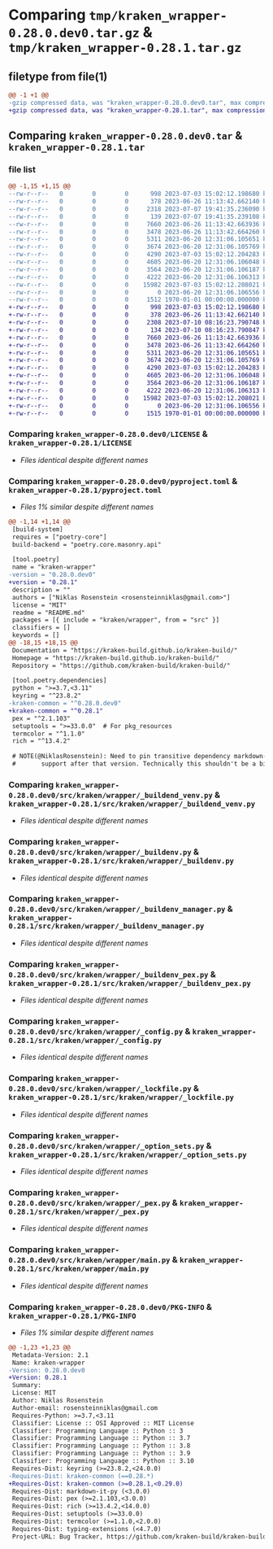 # Comparing `tmp/kraken_wrapper-0.28.0.dev0.tar.gz` & `tmp/kraken_wrapper-0.28.1.tar.gz`

## filetype from file(1)

```diff
@@ -1 +1 @@
-gzip compressed data, was "kraken_wrapper-0.28.0.dev0.tar", max compression
+gzip compressed data, was "kraken_wrapper-0.28.1.tar", max compression
```

## Comparing `kraken_wrapper-0.28.0.dev0.tar` & `kraken_wrapper-0.28.1.tar`

### file list

```diff
@@ -1,15 +1,15 @@
--rw-r--r--   0        0        0      998 2023-07-03 15:02:12.198680 kraken_wrapper-0.28.0.dev0/LICENSE
--rw-r--r--   0        0        0      378 2023-06-26 11:13:42.662140 kraken_wrapper-0.28.0.dev0/README.md
--rw-r--r--   0        0        0     2318 2023-07-07 19:41:35.236090 kraken_wrapper-0.28.0.dev0/pyproject.toml
--rw-r--r--   0        0        0      139 2023-07-07 19:41:35.239108 kraken_wrapper-0.28.0.dev0/src/kraken/wrapper/__init__.py
--rw-r--r--   0        0        0     7660 2023-06-26 11:13:42.663936 kraken_wrapper-0.28.0.dev0/src/kraken/wrapper/_buildend_venv.py
--rw-r--r--   0        0        0     3478 2023-06-26 11:13:42.664260 kraken_wrapper-0.28.0.dev0/src/kraken/wrapper/_buildenv.py
--rw-r--r--   0        0        0     5311 2023-06-20 12:31:06.105651 kraken_wrapper-0.28.0.dev0/src/kraken/wrapper/_buildenv_manager.py
--rw-r--r--   0        0        0     3674 2023-06-20 12:31:06.105769 kraken_wrapper-0.28.0.dev0/src/kraken/wrapper/_buildenv_pex.py
--rw-r--r--   0        0        0     4290 2023-07-03 15:02:12.204283 kraken_wrapper-0.28.0.dev0/src/kraken/wrapper/_config.py
--rw-r--r--   0        0        0     4605 2023-06-20 12:31:06.106048 kraken_wrapper-0.28.0.dev0/src/kraken/wrapper/_lockfile.py
--rw-r--r--   0        0        0     3564 2023-06-20 12:31:06.106187 kraken_wrapper-0.28.0.dev0/src/kraken/wrapper/_option_sets.py
--rw-r--r--   0        0        0     4222 2023-06-20 12:31:06.106313 kraken_wrapper-0.28.0.dev0/src/kraken/wrapper/_pex.py
--rw-r--r--   0        0        0    15982 2023-07-03 15:02:12.208021 kraken_wrapper-0.28.0.dev0/src/kraken/wrapper/main.py
--rw-r--r--   0        0        0        0 2023-06-20 12:31:06.106556 kraken_wrapper-0.28.0.dev0/src/kraken/wrapper/py.typed
--rw-r--r--   0        0        0     1512 1970-01-01 00:00:00.000000 kraken_wrapper-0.28.0.dev0/PKG-INFO
+-rw-r--r--   0        0        0      998 2023-07-03 15:02:12.198680 kraken_wrapper-0.28.1/LICENSE
+-rw-r--r--   0        0        0      378 2023-06-26 11:13:42.662140 kraken_wrapper-0.28.1/README.md
+-rw-r--r--   0        0        0     2308 2023-07-10 08:16:23.790748 kraken_wrapper-0.28.1/pyproject.toml
+-rw-r--r--   0        0        0      134 2023-07-10 08:16:23.790847 kraken_wrapper-0.28.1/src/kraken/wrapper/__init__.py
+-rw-r--r--   0        0        0     7660 2023-06-26 11:13:42.663936 kraken_wrapper-0.28.1/src/kraken/wrapper/_buildend_venv.py
+-rw-r--r--   0        0        0     3478 2023-06-26 11:13:42.664260 kraken_wrapper-0.28.1/src/kraken/wrapper/_buildenv.py
+-rw-r--r--   0        0        0     5311 2023-06-20 12:31:06.105651 kraken_wrapper-0.28.1/src/kraken/wrapper/_buildenv_manager.py
+-rw-r--r--   0        0        0     3674 2023-06-20 12:31:06.105769 kraken_wrapper-0.28.1/src/kraken/wrapper/_buildenv_pex.py
+-rw-r--r--   0        0        0     4290 2023-07-03 15:02:12.204283 kraken_wrapper-0.28.1/src/kraken/wrapper/_config.py
+-rw-r--r--   0        0        0     4605 2023-06-20 12:31:06.106048 kraken_wrapper-0.28.1/src/kraken/wrapper/_lockfile.py
+-rw-r--r--   0        0        0     3564 2023-06-20 12:31:06.106187 kraken_wrapper-0.28.1/src/kraken/wrapper/_option_sets.py
+-rw-r--r--   0        0        0     4222 2023-06-20 12:31:06.106313 kraken_wrapper-0.28.1/src/kraken/wrapper/_pex.py
+-rw-r--r--   0        0        0    15982 2023-07-03 15:02:12.208021 kraken_wrapper-0.28.1/src/kraken/wrapper/main.py
+-rw-r--r--   0        0        0        0 2023-06-20 12:31:06.106556 kraken_wrapper-0.28.1/src/kraken/wrapper/py.typed
+-rw-r--r--   0        0        0     1515 1970-01-01 00:00:00.000000 kraken_wrapper-0.28.1/PKG-INFO
```

### Comparing `kraken_wrapper-0.28.0.dev0/LICENSE` & `kraken_wrapper-0.28.1/LICENSE`

 * *Files identical despite different names*

### Comparing `kraken_wrapper-0.28.0.dev0/pyproject.toml` & `kraken_wrapper-0.28.1/pyproject.toml`

 * *Files 1% similar despite different names*

```diff
@@ -1,14 +1,14 @@
 [build-system]
 requires = ["poetry-core"]
 build-backend = "poetry.core.masonry.api"
 
 [tool.poetry]
 name = "kraken-wrapper"
-version = "0.28.0.dev0"
+version = "0.28.1"
 description = ""
 authors = ["Niklas Rosenstein <rosensteinniklas@gmail.com>"]
 license = "MIT"
 readme = "README.md"
 packages = [{ include = "kraken/wrapper", from = "src" }]
 classifiers = []
 keywords = []
@@ -18,15 +18,15 @@
 Documentation = "https://kraken-build.github.io/kraken-build/"
 Homepage = "https://kraken-build.github.io/kraken-build/"
 Repository = "https://github.com/kraken-build/kraken-build/"
 
 [tool.poetry.dependencies]
 python = ">=3.7,<3.11"
 keyring = "^23.8.2"
-kraken-common = "^0.28.0.dev0"
+kraken-common = "^0.28.1"
 pex = "^2.1.103"
 setuptools = ">=33.0.0"  # For pkg_resources
 termcolor = "^1.1.0"
 rich = "^13.4.2"
 
 # NOTE(@NiklasRosenstein): Need to pin transitive dependency markdown-it under 3.0 because it dropped Python 3.9
 #       support after that version. Technically this shouldn't be a big issue for runtime, but Mypy checks site
```

### Comparing `kraken_wrapper-0.28.0.dev0/src/kraken/wrapper/_buildend_venv.py` & `kraken_wrapper-0.28.1/src/kraken/wrapper/_buildend_venv.py`

 * *Files identical despite different names*

### Comparing `kraken_wrapper-0.28.0.dev0/src/kraken/wrapper/_buildenv.py` & `kraken_wrapper-0.28.1/src/kraken/wrapper/_buildenv.py`

 * *Files identical despite different names*

### Comparing `kraken_wrapper-0.28.0.dev0/src/kraken/wrapper/_buildenv_manager.py` & `kraken_wrapper-0.28.1/src/kraken/wrapper/_buildenv_manager.py`

 * *Files identical despite different names*

### Comparing `kraken_wrapper-0.28.0.dev0/src/kraken/wrapper/_buildenv_pex.py` & `kraken_wrapper-0.28.1/src/kraken/wrapper/_buildenv_pex.py`

 * *Files identical despite different names*

### Comparing `kraken_wrapper-0.28.0.dev0/src/kraken/wrapper/_config.py` & `kraken_wrapper-0.28.1/src/kraken/wrapper/_config.py`

 * *Files identical despite different names*

### Comparing `kraken_wrapper-0.28.0.dev0/src/kraken/wrapper/_lockfile.py` & `kraken_wrapper-0.28.1/src/kraken/wrapper/_lockfile.py`

 * *Files identical despite different names*

### Comparing `kraken_wrapper-0.28.0.dev0/src/kraken/wrapper/_option_sets.py` & `kraken_wrapper-0.28.1/src/kraken/wrapper/_option_sets.py`

 * *Files identical despite different names*

### Comparing `kraken_wrapper-0.28.0.dev0/src/kraken/wrapper/_pex.py` & `kraken_wrapper-0.28.1/src/kraken/wrapper/_pex.py`

 * *Files identical despite different names*

### Comparing `kraken_wrapper-0.28.0.dev0/src/kraken/wrapper/main.py` & `kraken_wrapper-0.28.1/src/kraken/wrapper/main.py`

 * *Files identical despite different names*

### Comparing `kraken_wrapper-0.28.0.dev0/PKG-INFO` & `kraken_wrapper-0.28.1/PKG-INFO`

 * *Files 1% similar despite different names*

```diff
@@ -1,23 +1,23 @@
 Metadata-Version: 2.1
 Name: kraken-wrapper
-Version: 0.28.0.dev0
+Version: 0.28.1
 Summary: 
 License: MIT
 Author: Niklas Rosenstein
 Author-email: rosensteinniklas@gmail.com
 Requires-Python: >=3.7,<3.11
 Classifier: License :: OSI Approved :: MIT License
 Classifier: Programming Language :: Python :: 3
 Classifier: Programming Language :: Python :: 3.7
 Classifier: Programming Language :: Python :: 3.8
 Classifier: Programming Language :: Python :: 3.9
 Classifier: Programming Language :: Python :: 3.10
 Requires-Dist: keyring (>=23.8.2,<24.0.0)
-Requires-Dist: kraken-common (==0.28.*)
+Requires-Dist: kraken-common (>=0.28.1,<0.29.0)
 Requires-Dist: markdown-it-py (<3.0.0)
 Requires-Dist: pex (>=2.1.103,<3.0.0)
 Requires-Dist: rich (>=13.4.2,<14.0.0)
 Requires-Dist: setuptools (>=33.0.0)
 Requires-Dist: termcolor (>=1.1.0,<2.0.0)
 Requires-Dist: typing-extensions (<4.7.0)
 Project-URL: Bug Tracker, https://github.com/kraken-build/kraken-build/issues
```

